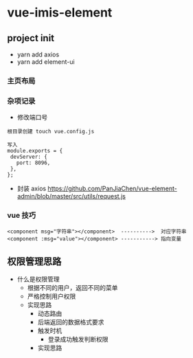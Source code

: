 # vue-imis-element

## project init

- yarn add axios
- yarn add element-ui

### 主页布局

### 杂项记录

- 修改端口号

```
根目录创建 touch vue.config.js

写入
module.exports = {
 devServer: {
   port: 8096,
 },
};

```

- 封装 axios
  https://github.com/PanJiaChen/vue-element-admin/blob/master/src/utils/request.js

### vue 技巧

```
<component msg="字符串"></component>  ---------->  对应字符串
<component :msg="value"></component> -----------> 指向变量

```

## 权限管理思路

- 什么是权限管理
  - 根据不同的用户，返回不同的菜单
  - 严格控制用户权限
  - 实现思路
    - 动态路由
    - 后端返回的数据格式要求
    - 触发时机
      - 登录成功触发判断权限
    - 实现思路
